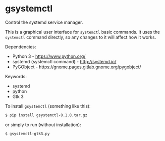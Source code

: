 # gsystemctl
Control the systemd service manager.

This is a graphical user interface for `systemctl` basic commands.
It uses the `systemctl` command directly, so any changes to it will affect how it works.

Dependencies:
- Python 3 - https://www.python.org/
- systemd (systemctl command) - http://systemd.io/
- PyGObject - https://gnome.pages.gitlab.gnome.org/pygobject/

Keywords:
- systemd
- python
- Gtk 3

To install `gsystemctl` (something like this):
```bash
$ pip install gsystemctl-0.1.0.tar.gz
```
or simply to run (without installation):
```bash
$ gsystemctl-gtk3.py
```
